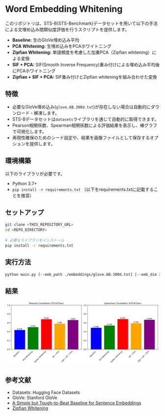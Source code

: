 # Word Embedding Whitening

このリポジトリは、STS-B(STS-Benchmark)データセットを用いて以下の手法による文埋め込み間類似度評価を行うスクリプトを提供します。

- **Baseline:** 生のGloVe埋め込み平均
- **PCA Whitening:** 生埋め込みをPCAホワイトニング
- **Zipfian Whitening:** 単語頻度を考慮した加重PCA（Zipfian whitening）による変換
- **SIF + PCA:** SIF(Smooth Inverse Frequency)重み付けによる埋め込み平均後にPCAホワイトニング
- **Zipfian + SIF + PCA:** SIF重み付けとZipfian whiteningを組み合わせた変換

## 特徴

- 必要なGloVe埋め込み(`glove.6B.300d.txt`)が存在しない場合は自動的にダウンロード・解凍します。
- STS-Bデータセットは`datasets`ライブラリを通じて自動的に取得できます。
- Pearson相関係数、Spearman相関係数による評価結果を表示し、棒グラフで可視化します。
- 再現性確保のためのシード設定や、結果を画像ファイルとして保存するオプションを提供します。

## 環境構築

以下のライブラリが必要です。

- Python 3.7+
- `pip install -r requirements.txt` （以下をrequirements.txtに記載することを推奨）

## セットアップ

```bash
git clone <THIS_REPOSITORY_URL>
cd <REPO_DIRECTORY>

# 必要なライブラリをインストール
pip install -r requirements.txt
```

## 実行方法

```bash
python main.py [--emb_path ./embeddings/glove.6B.300d.txt] [--emb_dim 300] [--save_plot result.png] [--seed 42]
```

## 結果

![Results](results.png)

## 参考文献
- Datasets: Hugging Face Datasets
- GloVe: Stanford GloVe
- [A Simple but Tough-to-Beat Baseline for Sentence Embeddings](https://openreview.net/forum?id=SyK00v5xx)
- [Zipfian Whitening](https://arxiv.org/abs/2411.00680)
